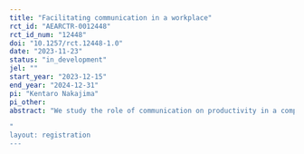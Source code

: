 ```yaml
---
title: "Facilitating communication in a workplace"
rct_id: "AEARCTR-0012448"
rct_id_num: "12448"
doi: "10.1257/rct.12448-1.0"
date: "2023-11-23"
status: "in_development"
jel: ""
start_year: "2023-12-15"
end_year: "2024-12-31"
pi: "Kentaro Nakajima"
pi_other:
abstract: "We study the role of communication on productivity in a company. We introduce a communication-facilitating app to the employees in the company. The app provides each employee's detailed profile and skill sets at a glance, improving "who knows what" within the company. In addition, a part of the employees will be offered matching services and interventions to encourage conversations with employees in other departments. By examining the facilitated communications with previously unknown employees by the app and matching service and the change in productivity, we examine the impact of communications on productivity.
"
layout: registration
---
```


